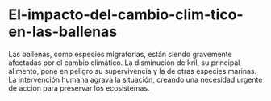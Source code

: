 # El-impacto-del-cambio-clim-tico-en-las-ballenas
Las ballenas, como especies migratorias, están siendo gravemente afectadas por el cambio climático. La disminución de kril, su principal alimento, pone en peligro su supervivencia y la de otras especies marinas. La intervención humana agrava la situación, creando una necesidad urgente de acción para preservar los ecosistemas.
